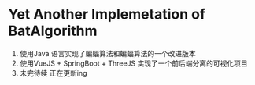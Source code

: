 # Yet Another Implemetation of BatAlgorithm

1. 使用Java 语言实现了蝙蝠算法和蝙蝠算法的一个改进版本
2. 使用VueJS + SpringBoot + ThreeJS 实现了一个前后端分离的可视化项目
3. 未完待续 正在更新ing